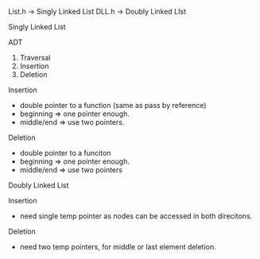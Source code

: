 List.h -> Singly Linked List
DLL.h  -> Doubly Linked LIst

Singly Linked List

ADT
1. Traversal
2. Insertion
3. Deletion

Insertion
- double pointer to a function (same as pass by reference)
- beginning => one pointer enough.
- middle/end => use two pointers.

Deletion
- double pointer to a funciton
- beginning => one pointer enough.
- middle/end => use two pointers

Doubly Linked List

Insertion
- need single temp pointer as nodes can be accessed in both direcitons.

Deletion
- need two temp pointers, for middle or last element deletion.